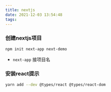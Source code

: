 ```yaml
---
title: nextjs
date: 2021-12-03 13:54:48
tags:
---
```


### 创建nextjs项目

```bash
npm init next-app next-demo
```

+ `next-app` 接项目名

### 安装react提示

```bash
yarn add --dev @types/react @types/react-dom
```

